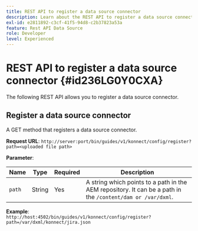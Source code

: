 ```yaml
---
title: REST API to register a data source connector
description: Learn about the REST API to register a data source connector
exl-id: e2811892-c3cf-41f5-94d8-c2b37823a53a
feature: Rest API Data Source
role: Developer
level: Experienced
---
```

# REST API to register a data source connector {#id236LG0Y0CXA}

The following REST API allows you to register a data source connector.

## Register a data source connector 

A GET method that registers a data source connector.

**Request URL**:
`http://server:port/bin/guides/v1/konnect/config/register?path=<uploaded file path>`

**Parameter**:

|Name|Type|Required|Description|
|----|----|--------|-----------|
|`path`|String|Yes|A string which points to a path in the AEM repository. It can be a path in the `/content/dam or /var/dxml`.|

**Example**:   
`http://host:4502/bin/guides/v1/konnect/config/register?path=/var/dxml/konnect/jira.json`
